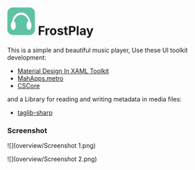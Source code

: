 # ![Alt text](overview/Icon.png "FrostPlay") FrostPlay

This is a simple and beautiful music player, Use these UI toolkit development:

* [Material Design In XAML Toolkit](http://materialdesigninxaml.net/)
* [MahApps.metro](http://mahapps.com/)
* [CSCore](https://github.com/filoe/cscore)

and a Library for reading and writing metadata in media files:

* [taglib-sharp](https://github.com/mono/taglib-sharp)

### Screenshot

![](overview/Screenshot 1.png)

![](overview/Screenshot 2.png)
